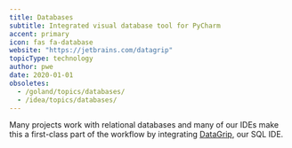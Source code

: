 ```yaml
---
title: Databases
subtitle: Integrated visual database tool for PyCharm
accent: primary
icon: fas fa-database
website: "https://jetbrains.com/datagrip"
topicType: technology
author: pwe
date: 2020-01-01
obsoletes:
  - /goland/topics/databases/
  - /idea/topics/databases/
---
```


Many projects work with relational databases and many of our IDEs make
this a first-class part of the workflow by integrating
[DataGrip](https://www.jetbrains.com/datagrip/), our SQL IDE.
